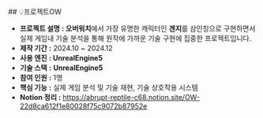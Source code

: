 <aside>
## 💡프로젝트OW

- **프로젝트 설명** **: 오버워치**에서 가장 유명한 캐릭터인 **겐지**를 삼인칭으로 구현하면서 실제 게임내 기술 분석을 통해 원작에 가까운 기술 구현에 집중한 프로젝트입니다.
- **제작 기간**     **:** 2024.10 ~ 2024.12
- **사용 엔진**     **: UnrealEngine5**
- **기술 스택**     **:** **UnrealEngine5**
- **참여 인원**     **:** 1명
- **핵심 기능**     **:** 실제 게임 분석 및 기술 재현, 기술 상호작용 시스템
- **Notion 정리       :** https://abrupt-reptile-c68.notion.site/OW-22d8ca612f1e80028f75c9072b87952e
</aside>
